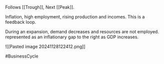 Follows [[Trough]], Next [[Peak]].

Inflation, high employment, rising production and incomes. This is a feedback loop.

During an expansion, demand decreases and resources are not employed. represented as an inflationary gap to the right as GDP increases.

![[Pasted image 20241128122412.png]]

#BusinessCycle 